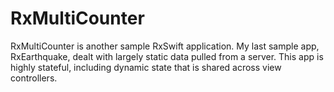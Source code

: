 # RxMultiCounter

RxMultiCounter is another sample RxSwift application. My last sample app, RxEarthquake, dealt with largely static data pulled from a server. This app is highly stateful, including dynamic state that is shared across view controllers.
